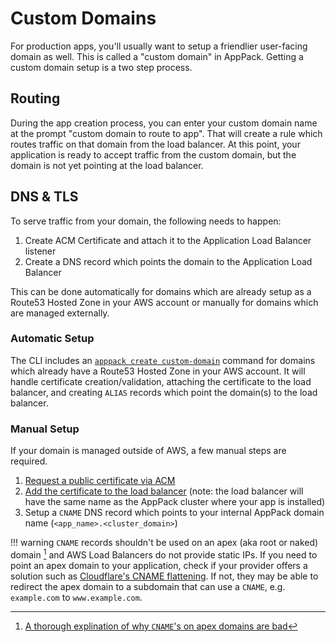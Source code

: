 # Custom Domains

For production apps, you'll usually want to setup a friendlier user-facing domain as well. This is called a "custom domain" in AppPack. Getting a custom domain setup is a two step process.

## Routing

During the app creation process, you can enter your custom domain name at the prompt "custom domain to route to app". That will create a rule which routes traffic on that domain from the load balancer. At this point, your application is ready to accept traffic from the custom domain, but the domain is not yet pointing at the load balancer.

## DNS & TLS

To serve traffic from your domain, the following needs to happen:

1. Create ACM Certificate and attach it to the Application Load Balancer listener
2. Create a DNS record which points the domain to the Application Load Balancer

This can be done automatically for domains which are already setup as a Route53 Hosted Zone in your AWS account or manually for domains which are managed externally.

### Automatic Setup

The CLI includes an [`apppack create custom-domain`](/command-line-reference/apppack_create_custom-domain/) command for domains which already have a Route53 Hosted Zone in your AWS account. It will handle certificate creation/validation, attaching the certificate to the load balancer, and creating `ALIAS` records which point the domain(s) to the load balancer.

### Manual Setup

If your domain is managed outside of AWS, a few manual steps are required.

1. [Request a public certificate via ACM](https://docs.aws.amazon.com/acm/latest/userguide/gs-acm-request-public.html)
2. [Add the certificate to the load balancer](https://docs.aws.amazon.com/elasticloadbalancing/latest/application/listener-update-certificates.html#add-certificates) (note: the load balancer will have the same name as the AppPack cluster where your app is installed)
3. Setup a `CNAME` DNS record which points to your internal AppPack domain name (`<app_name>.<cluster_domain>`)

!!! warning
    `CNAME` records shouldn't be used on an apex (aka root or naked) domain [^1] and AWS Load Balancers do not provide static IPs. If you need to point an apex domain to your application, check if your provider offers a solution such as [Cloudflare's CNAME flattening](https://blog.cloudflare.com/introducing-cname-flattening-rfc-compliant-cnames-at-a-domains-root/). If not, they may be able to redirect the apex domain to a subdomain that can use a `CNAME`, e.g. `example.com` to `www.example.com`.


[^1]: [A thorough explination of why `CNAME`'s on apex domains are bad](https://serverfault.com/a/613830/50450)
